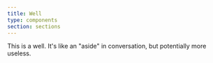 ```yaml
---
title: Well
type: components
section: sections
---
```


<div class="well">
	<p>This is a well. It's like an "aside" in conversation, but potentially more useless.</p>
</div>